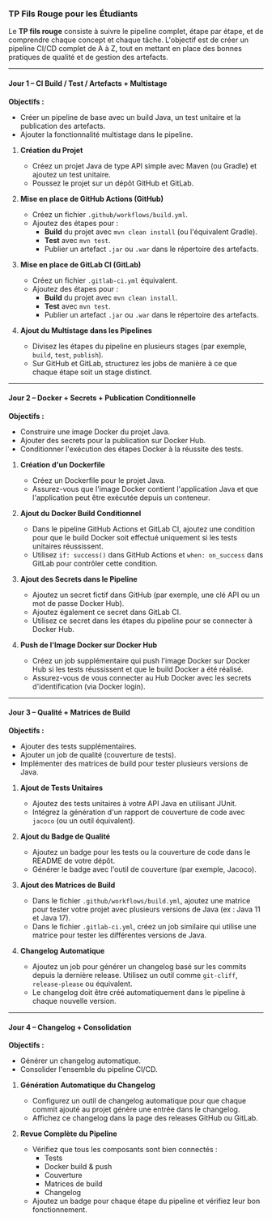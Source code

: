 ### TP Fils Rouge pour les Étudiants

Le **TP fils rouge** consiste à suivre le pipeline complet, étape par étape, et de comprendre chaque concept et chaque tâche. L'objectif est de créer un pipeline CI/CD complet de A à Z, tout en mettant en place des bonnes pratiques de qualité et de gestion des artefacts.

---

#### **Jour 1 – CI Build / Test / Artefacts + Multistage**

**Objectifs :**
- Créer un pipeline de base avec un build Java, un test unitaire et la publication des artefacts.
- Ajouter la fonctionnalité multistage dans le pipeline.

1. **Création du Projet**
   - Créez un projet Java de type API simple avec Maven (ou Gradle) et ajoutez un test unitaire.
   - Poussez le projet sur un dépôt GitHub et GitLab.

2. **Mise en place de GitHub Actions (GitHub)**
   - Créez un fichier `.github/workflows/build.yml`.
   - Ajoutez des étapes pour :
     - **Build** du projet avec `mvn clean install` (ou l'équivalent Gradle).
     - **Test** avec `mvn test`.
     - Publier un artefact `.jar` ou `.war` dans le répertoire des artefacts.
   
3. **Mise en place de GitLab CI (GitLab)**
   - Créez un fichier `.gitlab-ci.yml` équivalent.
   - Ajoutez des étapes pour :
     - **Build** du projet avec `mvn clean install`.
     - **Test** avec `mvn test`.
     - Publier un artefact `.jar` ou `.war` dans le répertoire des artefacts.

4. **Ajout du Multistage dans les Pipelines**
   - Divisez les étapes du pipeline en plusieurs stages (par exemple, `build`, `test`, `publish`).
   - Sur GitHub et GitLab, structurez les jobs de manière à ce que chaque étape soit un stage distinct.

---

#### **Jour 2 – Docker + Secrets + Publication Conditionnelle**

**Objectifs :**
- Construire une image Docker du projet Java.
- Ajouter des secrets pour la publication sur Docker Hub.
- Conditionner l'exécution des étapes Docker à la réussite des tests.

1. **Création d'un Dockerfile**
   - Créez un Dockerfile pour le projet Java.
   - Assurez-vous que l'image Docker contient l'application Java et que l'application peut être exécutée depuis un conteneur.

2. **Ajout du Docker Build Conditionnel**
   - Dans le pipeline GitHub Actions et GitLab CI, ajoutez une condition pour que le build Docker soit effectué uniquement si les tests unitaires réussissent.
   - Utilisez `if: success()` dans GitHub Actions et `when: on_success` dans GitLab pour contrôler cette condition.

3. **Ajout des Secrets dans le Pipeline**
   - Ajoutez un secret fictif dans GitHub (par exemple, une clé API ou un mot de passe Docker Hub).
   - Ajoutez également ce secret dans GitLab CI.
   - Utilisez ce secret dans les étapes du pipeline pour se connecter à Docker Hub.

4. **Push de l'Image Docker sur Docker Hub**
   - Créez un job supplémentaire qui push l'image Docker sur Docker Hub si les tests réussissent et que le build Docker a été réalisé.
   - Assurez-vous de vous connecter au Hub Docker avec les secrets d'identification (via Docker login).

---

#### **Jour 3 – Qualité + Matrices de Build**

**Objectifs :**
- Ajouter des tests supplémentaires.
- Ajouter un job de qualité (couverture de tests).
- Implémenter des matrices de build pour tester plusieurs versions de Java.

1. **Ajout de Tests Unitaires**
   - Ajoutez des tests unitaires à votre API Java en utilisant JUnit.
   - Intégrez la génération d'un rapport de couverture de code avec `jacoco` (ou un outil équivalent).

2. **Ajout du Badge de Qualité**
   - Ajoutez un badge pour les tests ou la couverture de code dans le README de votre dépôt.
   - Générer le badge avec l'outil de couverture (par exemple, Jacoco).

3. **Ajout des Matrices de Build**
   - Dans le fichier `.github/workflows/build.yml`, ajoutez une matrice pour tester votre projet avec plusieurs versions de Java (ex : Java 11 et Java 17).
   - Dans le fichier `.gitlab-ci.yml`, créez un job similaire qui utilise une matrice pour tester les différentes versions de Java.

4. **Changelog Automatique**
   - Ajoutez un job pour générer un changelog basé sur les commits depuis la dernière release. Utilisez un outil comme `git-cliff`, `release-please` ou équivalent.
   - Le changelog doit être créé automatiquement dans le pipeline à chaque nouvelle version.

---

#### **Jour 4 – Changelog + Consolidation**

**Objectifs :**
- Générer un changelog automatique.
- Consolider l'ensemble du pipeline CI/CD.

1. **Génération Automatique du Changelog**
   - Configurez un outil de changelog automatique pour que chaque commit ajouté au projet génère une entrée dans le changelog.
   - Affichez ce changelog dans la page des releases GitHub ou GitLab.

2. **Revue Complète du Pipeline**
   - Vérifiez que tous les composants sont bien connectés :
     - Tests
     - Docker build & push
     - Couverture
     - Matrices de build
     - Changelog
   - Ajoutez un badge pour chaque étape du pipeline et vérifiez leur bon fonctionnement.

